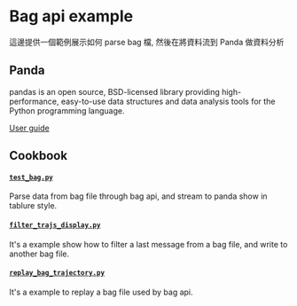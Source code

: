 # Bag api example

這邊提供一個範例展示如何 parse bag 檔, 然後在將資料流到 Panda 做資料分析

## Panda

pandas is an open source, BSD-licensed library providing high-performance, easy-to-use data structures and data analysis tools for the Python programming language.

[User guide](https://pandas.pydata.org/docs/user_guide/index.html)

## Cookbook

#### [`test_bag.py`](test_bag.py)

Parse data from bag file through bag api, and stream to panda show in tablure style.

#### [`filter_trajs_display.py`](filter_trajs_display.py)

It's a example show how to filter a last message from a bag file, and write to another bag file.

#### [`replay_bag_trajectory.py`](replay_bag_trajectory.py)

It's a example to replay a bag file used by bag api.